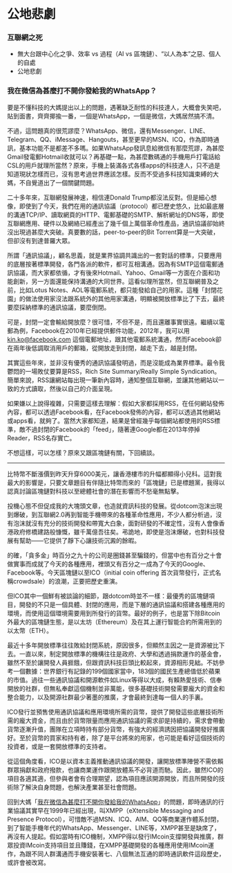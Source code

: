 # 公地悲劇

### 互聯網之死

* 無大台跟中心化之爭、效率 vs 過程（AI vs 區塊鏈）、“以人為本”之惡、個人的自處
* 公地悲劇

### 我在微信為甚麼打不開你發給我的WhatsApp？

要是不懂科技的大媽提出以上的問題，遇著缺乏耐性的科技達人，大概會失笑吧，貼到面書，齊齊揶揄一番，一個是WhatsApp，一個是微信，大媽居然搞不清。  


不過，這問題真的很荒謬麼？WhatsApp、微信，還有Messenger、LINE、Telegram、QQ、iMessage、Hangouts，甚至更早的MSN、ICQ，作為即時通訊，基本功能不是都差不多嗎。如果WhatsApp發訊息給微信有那麼荒謬，為甚麼Gmail發電郵Hotmail收就可以？再基礎一點，為甚麼數碼通的手機用戶打電話給CSL的用戶就理所當然？原來，手機上裝滿各式各樣apps的科技達人，只不過是知道現狀怎樣而已，沒有思考過世界應該怎樣。反而不受過多科技知識束縛的大媽，不自覺道出了一個關鍵問題。

二十多年來，互聯網發展神速，相信連Donald Trump都沒法反對。但是細心想像，即使到了今天，我們在用的通訊協議（protocol）都已歷史悠久，比如最底層的溝通TCP/IP、讀取網頁的HTTP、電郵基礎的SMTP、解析網址的DNS等，即使互聯網應用、硬件以及網絡已經產出了幾千個上萬個革命性產品，通訊協議卻始終沒出現過甚麼大突破。真要數的話，peer-to-peer的Bit Torrent算是一大突破，但卻沒有到達普羅大眾。

所謂「通訊協議」，顧名思義，就是業界協調共識出的一套對話的標準，只要應用的底層按著標準開發，各門各派的軟件，都可互相溝通。因為有SMTP這個電郵通訊協議，而大家都依循，才有後來Hotmail、Yahoo、Gmail等一方面在介面和功能創新，另一方面還能保持溝通的大同世界。這看似理所當然，但互聯網普及之前，比如Lotus Notes、AOL等電郵系統，都只能發給自己的用家。這種「封閉花園」的做法使用家沒法跟系統外的其他用家溝通，明顯被開放標準比了下去，最終要麼採納標準的通訊協議，要麼倒閉。

可是，封閉一定會輸給開放麼？很可惜，不但不是，而且還離事實很遠。繼續以電郵為例，Facebook在2010年已經提供郵件功能，2012年，我可以用 kin.ko@facebook.com 這個電郵地址，跟其他電郵系統溝通，然而Facebook卻在兩年後低調取消用戶的郵箱，從開放走到封閉，越走下去，越是封閉。

其實這些年來，並非沒有優秀的通訊協議發明過，而是沒能成為業界標準。最令我鬱悶的一場敗仗要算是RSS，Rich Site Summary/Really Simple Syndication。簡單來說，RSS讓網站每出現一筆新內容時，通知整個互聯網，並讓其他網站以一致的方式讀取，然後以自己的介面呈現。

如果嫌以上說得複雜，只需要這樣去理解：假如大家都採用RSS，在任何網站發佈內容，都可以透過Facebook看，在Facebook發佈的內容，都可以透過其他網站或apps看，就夠了。當然大家都知道，結果是曾經幾乎每個網站都使用的RSS標準，敵不過封閉的Facebook的「feed」，隨著連Google都在2013年停掉Reader，RSS名存實亡。

不想這樣，可以怎樣？原來又跟區塊鏈有關，下回續談。

---------------------

比特幣不斷漲價到昨天升穿6000美元，讓香港樓市的升幅都顯得小兒科。這對我最大的影響是，只要文章題目有伴隨比特幣而來的「區塊鏈」已是標題黨，我得以認真討論區塊鏈對科技以至總體社會的潛在影響而不愁毫無點擊。  


投機心態不但促成我的大塊頭文章，也造就資訊科技的發展。從dotcom泡沫出現到爆破，到互聯網2.0再到智能手機帶來的各種革命性應用，不少人都分析過，沒有泡沫就沒有充分的技術開發和帶寬大白象，面對研發的不確定性，沒有人會像香港政府修橋建路般慷慨，雖千萬億吾往矣。弔詭地，即使是泡沫爆破，也對科技發展有幫助——它提供了靜下心讓技術沉澱的餘暇。

的確，「貪多金」時百分之九十的公司是圈錢甚至騙錢的，但當中也有百分之十會做實事而成就了今天的各種應用，裡頭又有百分之一成為了今天的Google、Facebook等。今天區塊鏈以至ICO（initial coin offering 首次貨幣發行，正式名稱crowdsale）的浪潮，正要把歷史重演。

但ICO其中一個鮮有被談論的細節，跟dotcom時並不一樣：最優秀的區塊鏈項目，開發的不只是一個具體、封閉的應用，而是下層的通訊協議和搭建各種應用的環境，而使用這個環境需要用到所發行的貨幣。最好的例子，也是當下除Bitcoin外最大的區塊鏈生態，是以太坊（Ethereum）及在其上運行智能合約所需用到的以太幣（ETH）。

最近十多年開放標準往往敗給封閉系統，原因很多，但顯然主因之一是資源被比下去。一直以來，制定開放標準的機構往往是政府、大學和透過捐款運作的基金會，雖然不至於讓開發人員捱餓，但跟資訊科技巨頭比較起來，資源相形見絀。不妨參考一個數據：世界銀行有記錄的199個國家當中，183個的國民生產總值低於蘋果的市值。過往一些通訊協議和開源軟件如Linux等得以大成，有賴熱愛技術、信奉開放的社群，但無私奉獻這個機制並非萬能，很多基礎技術開發需要龐大的資金和整合能力，以及開源社群最少著墨的推廣，才會最終到達每一個人的手裏。

ICO發行並預售使用通訊協議和應用環境所需的貨幣，提供了開發這些底層技術所需的龐大資金，而且由於貨幣限量而應用通訊協議的需求卻是持續的，需求會帶動貨幣逐漸升值，團隊在立項時持有部分貨幣，有強大的經濟誘因把協議開發好推廣好。至於貨幣的買家和持有者，除了是平台將來的用家，也可能是看好這個技術的投資者，或是一套開放標準的支持者。

從這個角度看，ICO是以資本主義推動通訊協議的開發，讓開放標準陣營不需依賴群眾捐獻和政府撥款，也讓商業運作跟開放體系不必背道而馳。因此，雖然ICO的項目各適其適，但參與者會有合理期望，認為項目應該開源開放，而且所開發的技術除了解決自身問題，也解決產業甚至社會問題。

回到大媽「[我在微信為甚麼打不開你發給我的WhatsApp](https://ckxpress.com/why-cant-i-read-whatsapp-message-on-wechat/)」的問題，即時通訊的行業協議其實早在1999年已經出現，叫XMPP（eXtensible Messaging and Presence Protocol），可惜敵不過MSN、ICQ、AIM、QQ等商業運作體系封閉，到了智能手機年代的WhatsApp、Messenger、LINE等，XMPP甚至是缺席了，再沒有人提起。假如當時有ICO機制，XMPP得以發行IMcoin支撐開發與推廣，群眾投資IMcoin支持項目並且賺錢，在XMPP基礎開發的各種應用使用IMcoin運作，為跟不同人群溝通而手機安裝著七、八個無法互通的即時通訊軟件這段歷史，或許會被改寫。  


